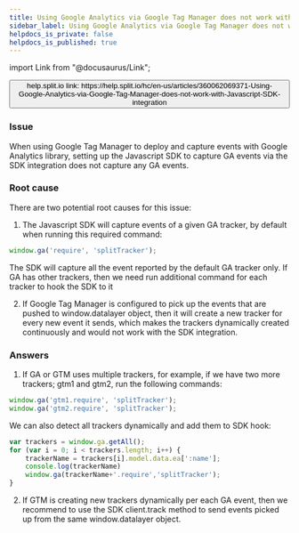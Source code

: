 ```yaml
---
title: Using Google Analytics via Google Tag Manager does not work with Javascript SDK integration
sidebar_label: Using Google Analytics via Google Tag Manager does not work with Javascript SDK integration
helpdocs_is_private: false
helpdocs_is_published: true
---
```


import Link from "@docusaurus/Link";

<p>
  <button style={{borderRadius:'8px', border:'1px', fontFamily:'Courier New', fontWeight:'800', textAlign:'left'}}> help.split.io link: https://help.split.io/hc/en-us/articles/360062069371-Using-Google-Analytics-via-Google-Tag-Manager-does-not-work-with-Javascript-SDK-integration </button>
</p>

### Issue

When using Google Tag Manager to deploy and capture events with Google Analytics library, setting up the Javascript SDK to capture GA events via the SDK integration does not capture any GA events.

### Root cause

There are two potential root causes for this issue:

1. The Javascript SDK will capture events of a given GA tracker, by default when running this required command:

```javascript
window.ga('require', 'splitTracker');
```

The SDK will capture all the event reported by the default GA tracker only. If GA has other trackers, then we need run additional command for each tracker to hook the SDK to it

2. If Google Tag Manager is configured to pick up the events that are pushed to window.datalayer object, then it will create a new tracker for every new event it sends, which makes the trackers dynamically created continuously and would not work with the SDK integration.

### Answers

1. If GA or GTM uses multiple trackers, for example, if we have two more trackers; gtm1 and gtm2, run the following commands:

```javascript
window.ga('gtm1.require', 'splitTracker');
window.ga('gtm2.require', 'splitTracker');
```

We can also detect all trackers dynamically and add them to SDK hook:

```javascript
var trackers = window.ga.getAll();
for (var i = 0; i < trackers.length; i++) { 
    trackerName = trackers[i].model.data.ea[':name']; 
    console.log(trackerName)
    window.ga(trackerName+'.require','splitTracker');
}
```

2. If GTM is creating new trackers dynamically per each GA event, then we recommend to use the SDK client.track method to send events picked up from the same window.datalayer object.